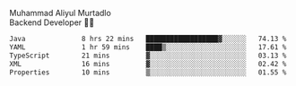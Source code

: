 Muhammad Aliyul Murtadlo
<br>
Backend Developer 👨‍💻
<br>
<!--START_SECTION:waka-->

```txt
Java              8 hrs 22 mins   ██████████████████▓░░░░░░   74.13 %
YAML              1 hr 59 mins    ████▒░░░░░░░░░░░░░░░░░░░░   17.61 %
TypeScript        21 mins         ▓░░░░░░░░░░░░░░░░░░░░░░░░   03.13 %
XML               16 mins         ▓░░░░░░░░░░░░░░░░░░░░░░░░   02.42 %
Properties        10 mins         ▒░░░░░░░░░░░░░░░░░░░░░░░░   01.55 %
```

<!--END_SECTION:waka-->
